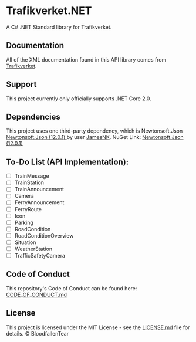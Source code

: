 # Trafikverket.NET
A C# .NET Standard library for Trafikverket.

## Documentation
All of the XML documentation found in this API library comes from [Trafikverket](https://api.trafikinfo.trafikverket.se/API/Model).

## Support
This project currently only officially supports .NET Core 2.0.

## Dependencies
This project uses one third-party dependency, which is Newtonsoft.Json [Newtonsoft.Json (12.0.1) ](https://www.newtonsoft.com/) by user [JamesNK](https://github.com/JamesNK). NuGet Link: [Newtonsoft.Json (12.0.1)](https://www.nuget.org/packages/Newtonsoft.Json/12.0.1/)

## To-Do List (API Implementation):
- [ ] TrainMessage
- [ ] TrainStation
- [ ] TrainAnnouncement
- [ ] Camera
- [ ] FerryAnnouncement
- [ ] FerryRoute
- [ ] Icon
- [ ] Parking
- [ ] RoadCondition
- [ ] RoadConditionOverview
- [ ] Situation
- [ ] WeatherStation
- [ ] TrafficSafetyCamera

## Code of Conduct
This repository's Code of Conduct can be found here: [CODE_OF_CONDUCT.md](CODE_OF_CONDUCT.md)

## License
This project is licensed under the MIT License - see the [LICENSE.md](LICENSE.md) file for details. © BloodfallenTear
